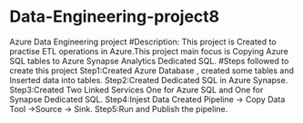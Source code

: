 # Data-Engineering-project8
Azure Data Engineering project 
#Description:
This project is Created to practise ETL operations in Azure.This project main focus is Copying Azure SQL tables to Azure Synapse Analytics Dedicated SQL.
#Steps followed to create this project
Step1:Created Azure Database , created some tables and Inserted data into tables.
Step2:Created Dedicated SQL in Azure Synapse.
Step3:Created Two Linked Services One for Azure SQL and One for Synapse Dedicated SQL.
Step4:Injest Data Created Pipeline -> Copy Data Tool ->Source -> Sink.
Step5:Run and Publish the pipeline.

